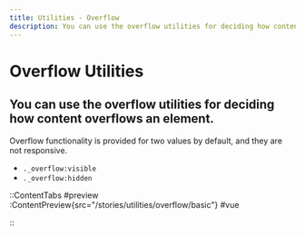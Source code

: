 ```yaml
---
title: Utilities - Overflow
description: You can use the overflow utilities for deciding how content overflows an element.
---
```


# Overflow Utilities
## You can use the overflow utilities for deciding how content overflows an element.

Overflow functionality is provided for two values by default, and they are not responsive.

- `._overflow:visible`
- `._overflow:hidden`

::ContentTabs
#preview
:ContentPreview{src="/stories/utilities/overflow/basic"}
#vue
<!-- Autodocs{src="@inkline/inkline/stories/utilities/overflow/basic.vue" lang="vue"} -->
::
